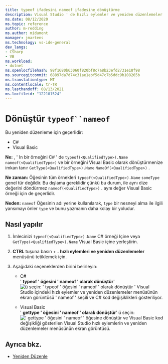 ```yaml
---
title: typeof ifadesini nameof ifadesine dönüştürme
description: Visual Studio ' de hızlı eylemler ve yeniden düzenlemeler menüsünü kullanarak, typeof 'yi C# ve GetType ' de nameof ' a dönüştürmek için Visual Basic.
ms.date: 08/12/2020
ms.topic: reference
author: m-redding
ms.author: midumont
manager: jmartens
ms.technology: vs-ide-general
dev_langs:
- CSharp
- VB
ms.workload:
- dotnet
ms.openlocfilehash: 98f1680b63060f820bf8c7a8b23efd2731e18f98
ms.sourcegitcommit: 68897da7d74c31ae1ebf5d47c7b5ddc9b108265b
ms.translationtype: MT
ms.contentlocale: tr-TR
ms.lasthandoff: 08/13/2021
ms.locfileid: "122101524"
---
```

# <a name="convert-typeof-to-nameof"></a>Dönüştür `typeof``nameof`

Bu yeniden düzenleme için geçerlidir:

- C#
- Visual Basic

**Ne:** , ' In bir örneğini C# ' de `typeof(<QualifiedType>).Name` `nameof(<QualifiedType>)` ve bir örneğini Visual Basic olarak dönüştürmenize imkan tanır `GetType(<QualifiedType>).Name` `NameOf(<QualifiedType>)` .

**Ne zaman:**  Öğesinin tüm örnekleri `typeof(<QualifiedType>).Name` `someType` genel tür değildir. Bu dışlama gereklidir çünkü bu durum, ile aynı dize değerini döndürmez `nameof(<QualifiedType>)` . aynı değer Visual Basic örneği için de geçerlidir.

**Neden:** `nameof` Öğesinin adı yerine kullanılarak, `type` bir nesneyi alma ile ilgili yansımayı önler `type` ve bunu yazmanın daha kolay bir yoludur.

## <a name="how-to"></a>Nasıl yapılır

1. İmlecinizi `typeof(<QualifiedType>).Name` C# örneği Içine veya `GetType(<QualifiedType>).Name` Visual Basic içine yerleştirin.

2. **CTRL** tuşuna basın + **.** **hızlı eylemleri ve yeniden düzenlemeler** menüsünü tetiklemek için.

3. Aşağıdaki seçeneklerden birini belirleyin:

    - C#
      <br>' **typeof ' öğesini ' nameof ' olarak dönüştür**' ![ ü seçin: ' typeof ' öğesini ' nameof ' olarak dönüştür ' Visual Studio içindeki hızlı eylemler ve yeniden düzenlemeler menüsünün ekran görüntüsü ' nameof ' seçili ve C# kod değişiklikleri gösteriliyor.](media/convert-type-of.PNG)

    - Visual Basic
      <br>' **gettype ' öğesini ' nameof ' olarak dönüştür**' ü seçin: ![ ' gettype ' öğesini ' nameof ' öğesine dönüştür ve Visual Basic kod değişikliği gösterilen Visual Studio hızlı eylemlerin ve yeniden düzenlemeler menüsünün ekran görüntüsü.](media/convert-get-type.PNG)

## <a name="see-also"></a>Ayrıca bkz.

- [Yeniden Düzenle](../refactoring-in-visual-studio.md)
